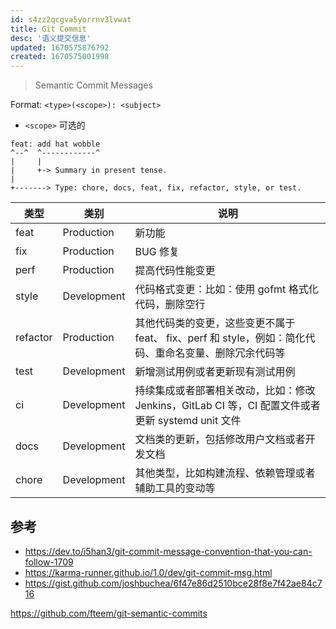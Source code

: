 ```yaml
---
id: s4zz2qcgva5yorrnv3lvwat
title: Git Commit
desc: '语义提交信息'
updated: 1670575876792
created: 1670575001998
---
```


> Semantic Commit Messages

Format: `<type>(<scope>): <subject>`

- `<scope>` 可选的



```
feat: add hat wobble
^--^  ^------------^
|     |
|     +-> Summary in present tense.
|
+-------> Type: chore, docs, feat, fix, refactor, style, or test.
```

| 类型     | 类别        | 说明                                                                                                   |
| -------- | ----------- | ------------------------------------------------------------------------------------------------------ |
| feat     | Production  | 新功能                                                                                                 |
| fix      | Production  | BUG 修复                                                                                               |
| perf     | Production  | 提高代码性能变更                                                                                       |
| style    | Development | 代码格式变更：比如：使用 gofmt 格式化代码，删除空行                                                    |
| refactor | Production  | 其他代码类的变更，这些变更不属于 feat、 fix、perf 和 style，例如：简化代码、重命名变量、删除冗余代码等 |
| test     | Development | 新增测试用例或者更新现有测试用例                                                                       |
| ci       | Development | 持续集成或者部署相关改动，比如：修改 Jenkins，GitLab CI 等，CI 配置文件或者更新 systemd unit 文件      |
| docs     | Development | 文档类的更新，包括修改用户文档或者开发文档                                                             |
| chore    | Development | 其他类型，比如构建流程、依赖管理或者辅助工具的变动等                                                   |

## 参考

- https://dev.to/i5han3/git-commit-message-convention-that-you-can-follow-1709
- https://karma-runner.github.io/1.0/dev/git-commit-msg.html
- https://gist.github.com/joshbuchea/6f47e86d2510bce28f8e7f42ae84c716


https://github.com/fteem/git-semantic-commits
